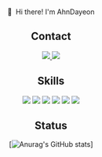 <div align="center">

<br>👋&nbsp; Hi there! I'm AhnDayeon</br>

<h2>Contact</h2>
<a href="https://yeonnan.hashnode.dev/">
<img src="https://img.shields.io/badge/Dayeon's BLOG-2962FF?style=flat-square&logo=hashnode&logoColor=white"/>
</a>
<a href="mailto:dyah6650@gmail.com">
<img src="https://img.shields.io/badge/dyah6650@gmail.com-EA4335?style=flat-square&logo=gmail&logoColor=white"/>
</a>


<h2>Skills</h2>
<img src="https://img.shields.io/badge/PYTHON-3776AB?style=flat-square&logo=python&logoColor=white"/>
<img src="https://img.shields.io/badge/DJANGO-092E20?style=flat-square&logo=django&logoColor=whit"/>
<img src="https://img.shields.io/badge/REDIS-2962FF?style=flat-square&logo=redis&logoColor=whit"/>
<img src="https://img.shields.io/badge/DOCKER-2496ED?style=flat-square&logo=docker&logoColor=white"/>
<img src="https://img.shields.io/badge/AWS EC2-FF9900?style=flat-square&logo=amazonec2&logoColor=white"/>
<img src="https://img.shields.io/badge/AWS S3-569A31?style=flat-square&logo=amazons3&logoColor=white"/>


<h2>Status</h2>

[![Anurag's GitHub stats](https://github-readme-stats.vercel.app/api?username=yeonnan&show_icons=true&theme=dracula)]



</div>
